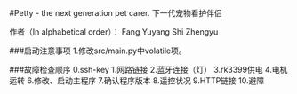 #Petty - the next generation pet carer.
下一代宠物看护伴侣

作者（In alphabetical order）： 
Fang Yuyang
Shi Zhengyu

###启动注意事项
	1.修改src/main.py中volatile项。

###故障检查顺序
	0.ssh-key
	1.网路链接
	2.蓝牙连接（灯）
	3.rk3399供电
	4.电机运转
	6.修改、启动主程序
	7.确认程序版本
	8.遥控状况
	9.HTTP链接
	10.避障
